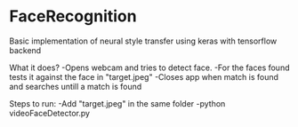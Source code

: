 # FaceRecognition
Basic implementation of neural style transfer using keras with tensorflow backend

What it does?
-Opens webcam and tries to detect face.
-For the faces found tests it against the face in "target.jpeg"
-Closes app when match is found and searches untill a match is found

Steps to run:
-Add "target.jpeg" in the same folder
-python videoFaceDetector.py

